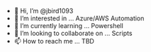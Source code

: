 - 👋 Hi, I’m @jbird1093
- 👀 I’m interested in ... Azure/AWS Automation
- 🌱 I’m currently learning ... Powershell
- 💞️ I’m looking to collaborate on ... Scripts
- 📫 How to reach me ... TBD

<!---
jbird1093/jbird1093 is a ✨ special ✨ repository because its `README.md` (this file) appears on your GitHub profile.
You can click the Preview link to take a look at your changes.
--->

